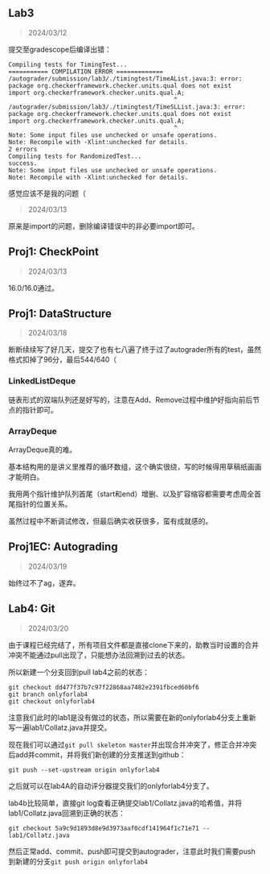 ## Lab3
>2024/03/12

提交至gradescope后编译出错：

```
Compiling tests for TimingTest... 
=========== COMPILATION ERROR =============
/autograder/submission/lab3/./timingtest/TimeAList.java:3: error: package org.checkerframework.checker.units.qual does not exist
import org.checkerframework.checker.units.qual.A;
                                              ^
/autograder/submission/lab3/./timingtest/TimeSLList.java:3: error: package org.checkerframework.checker.units.qual does not exist
import org.checkerframework.checker.units.qual.A;
                                              ^
Note: Some input files use unchecked or unsafe operations.
Note: Recompile with -Xlint:unchecked for details.
2 errors
Compiling tests for RandomizedTest... 
success.
Note: Some input files use unchecked or unsafe operations.
Note: Recompile with -Xlint:unchecked for details.
```

感觉应该不是我的问题（

> 2024/03/13

原来是import的问题，删除编译错误中的非必要import即可。

## Proj1: CheckPoint
> 2024/03/13

16.0/16.0通过。

## Proj1: DataStructure
> 2024/03/18

断断续续写了好几天，提交了也有七八遍了终于过了autograder所有的test，虽然格式扣掉了96分，最后544/640（

### LinkedListDeque
链表形式的双端队列还是好写的，注意在Add、Remove过程中维护好指向前后节点的指针即可。

### ArrayDeque
ArrayDeque真的难。

基本结构用的是讲义里推荐的循环数组，这个确实很绕，写的时候得用草稿纸画画才能明白。

我用两个指针维护队列首尾（start和end）增删、以及扩容缩容都需要考虑周全首尾指针的位置关系。

虽然过程中不断调试修改，但最后确实收获很多，蛮有成就感的。

## Proj1EC: Autograding
> 2024/03/19

始终过不了ag，遂弃。
## Lab4: Git
> 2024/03/20

由于课程已经完结了，所有项目文件都是直接clone下来的，助教当时设置的合并冲突不能通过pull出现了，只能想办法回溯到过去的状态。

所以新建一个分支回到pull lab4之前的状态：
```
git checkout dd477f37b7c97f22868aa7482e2391fbced60bf6
git branch onlyforlab4
git checkout onlyforlab4
```
注意我们此时的lab1是没有做过的状态，所以需要在新的onlyforlab4分支上重新写一遍lab1/Collatz.java并提交。

现在我们可以通过`git pull skeleton master`并出现合并冲突了，修正合并冲突后add并commit，并将我们新创建的分支推送到github：

```
git push --set-upstream origin onlyforlab4
```

之后就可以在lab4A的自动评分器提交我们的onlyforlab4分支了。

lab4b比较简单，直接git log查看正确提交lab1/Collatz.java的哈希值，并将lab1/Collatz.java回溯到正确的状态：
```
git checkout 5a9c9d1893d8e9d3973aaf0cdf141964f1c71e71 -- lab1/Collatz.java
```
然后正常add、commit、push即可提交到autograder，注意此时我们需要push到新建的分支`git push origin onlyforlab4`
